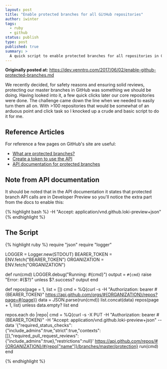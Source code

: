 ```yaml
---
layout: post
title: "Enable protected branches for all GitHub repositories"
author: iwinter
tags:
  - ruby
  - github
status: publish
type: post
published: true
summary: >
  A quick script to enable protected branches for all repositories in GitHub
---
```


**Originally posted at:** https://dev.venntro.com/2017/06/02/enable-github-protected-branches.md

We recently decided, for safety reasons and ensuring solid reviews, protecting our master branches in GitHub was something we should be doing. Having looked into it, a few quick clicks later our core repositories were done. The challenge came down the line when we needed to easily turn them all on. With >100 repositories that would be somewhat of an arduous point and click task so I knocked up a crude and basic script to do it for me.

## Reference Articles

For reference a few pages on GitHub's site are useful:

* [What are protected branches?][githubpb]
* [Create a token to use the API][newtoken]
* [API documentation for protected branches][apidocs]

## Note from API documentation

It should be noted that in the API documentation it states that protected branch API calls are in Developer Preview so you'll notice the extra part from the docs to enable this:

{% highlight bash %}
-H "Accept: application/vnd.github.loki-preview+json"
{% endhighlight %}

## The Script

{% highlight ruby %}
require "json"
require "logger"

LOGGER = Logger.new(STDOUT)
BEARER_TOKEN = ENV.fetch("BEARER_TOKEN")
ORGANIZATION = ENV.fetch("ORGANIZATION")

def run(cmd)
  LOGGER.debug("Running: #{cmd}")
  output = `#{cmd}`
  raise "Error: #{$?}" unless $?.success?
  output
end

def repos(page = 1, list = [])
  cmd = %Q{curl -s -H "Authorization: bearer #{BEARER_TOKEN}" https://api.github.com/orgs/#{ORGANIZATION}/repos?page=#{page}}
  data = JSON.parse(run(cmd))
  list.concat(data)
  repos(page + 1, list) unless data.empty?
  list
end

repos.each do |repo|
  cmd = %Q{curl -s -X PUT -H "Authorization: bearer #{BEARER_TOKEN}" -H "Accept: application/vnd.github.loki-preview+json" --data '{"required_status_checks":{"include_admins":true,"strict":true,"contexts":[]},"required_pull_request_reviews":{"include_admins":true},"restrictions":null}' https://api.github.com/repos/#{ORGANIZATION}/#{repo["name"]}/branches/master/protection}
  run(cmd)
end

{% endhighlight %}

[githubpb]: https://help.github.com/articles/about-protected-branches/
[newtoken]: https://github.com/settings/tokens/new
[apidocs]: https://developer.github.com/v3/repos/branches/#update-branch-protection


